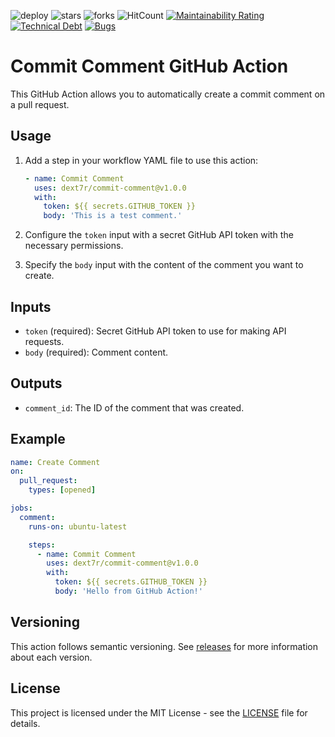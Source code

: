 ![deploy](https://github.com/dext7r/commit-comment/actions/workflows/deploy.yml/badge.svg)
![stars](https://badgen.net/github/stars/dext7r/commit-comment)
![forks](https://badgen.net/github/forks/dext7r/commit-comment)
![HitCount](http://hits.dwyl.com/dext7r/commit-comment.svg)
[![Maintainability Rating](https://sonarcloud.io/api/project_badges/measure?project=dext7r_commit-comment&metric=alert_status)](https://sonarcloud.io/dashboard?id=dext7r_commit-comment)
[![Technical Debt](https://sonarcloud.io/api/project_badges/quality_gate?project=dext7r_commit-comment)](https://sonarcloud.io/dashboard?id=dext7r_commit-comment)
[![Bugs](https://sonarcloud.io/images/project_badges/sonarcloud-white.svg)](https://sonarcloud.io/dashboard?id=dext7r_commit-comment)

# Commit Comment GitHub Action

This GitHub Action allows you to automatically create a commit comment on a pull request.

## Usage

1. Add a step in your workflow YAML file to use this action:

   ```yaml
   - name: Commit Comment
     uses: dext7r/commit-comment@v1.0.0
     with:
       token: ${{ secrets.GITHUB_TOKEN }}
       body: 'This is a test comment.'
   ```

2. Configure the `token` input with a secret GitHub API token with the necessary permissions.

3. Specify the `body` input with the content of the comment you want to create.

## Inputs

- `token` (required): Secret GitHub API token to use for making API requests.
- `body` (required): Comment content.

## Outputs

- `comment_id`: The ID of the comment that was created.

## Example

```yaml
name: Create Comment
on:
  pull_request:
    types: [opened]

jobs:
  comment:
    runs-on: ubuntu-latest

    steps:
      - name: Commit Comment
        uses: dext7r/commit-comment@v1.0.0
        with:
          token: ${{ secrets.GITHUB_TOKEN }}
          body: 'Hello from GitHub Action!'
```

## Versioning

This action follows semantic versioning. See [releases](https://github.com/h7ml/commit-comment/releases) for more information about each version.

## License

This project is licensed under the MIT License - see the [LICENSE](LICENSE) file for details.

```

```
